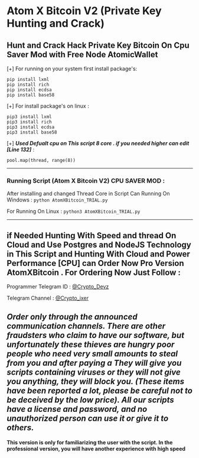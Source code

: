 # Atom X Bitcoin V2 (Private Key Hunting and Crack)
## Hunt and Crack Hack Private Key Bitcoin On Cpu Saver Mod with Free Node AtomicWallet


[+] For running on your system first install package's:

```
pip install lxml
pip install rich
pip install ecdsa
pip install base58
```

[+] For install package's on linux :
```
pip3 install lxml
pip3 install rich
pip3 install ecdsa
pip3 install base58
```

[+] ***Used Defualt cpu on This script 8 core . if you needed higher can edit [Line 132]*** :
```
pool.map(thread, range(8))
```
---

### Running Script (Atom X Bitcoin V2) CPU SAVER MOD :

After installing and changed Thread Core in Script Can Running On Windows : `python AtomXBitcoin_TRIAL.py`

For Running On Linux : `python3 AtomXBitcoin_TRIAL.py`

---

## if Needed Hunting With Speed and thread On Cloud and Use Postgres and NodeJS Technology in This Script and Hunting With Cloud and Power Performance [CPU] can Order Now Pro Version AtomXBitcoin . For Ordering Now Just Follow :



Programmer Telegram ID : [@Crypto_Devz](https://t.me/Crypto_Devz)

Telegram Channel : [@Crypto_ixer](https://t.me/Crypto_ixer)

***Order only through the announced communication channels. There are other fraudsters who claim to have our software, but unfortunately these thieves are hungry poor people who need very small amounts to steal from you and after paying a They will give you scripts containing viruses or they will not give you anything, they will block you. (These items have been reported a lot, please be careful not to be deceived by the low price). All our scripts have a license and password, and no unauthorized person can use it or give it to others.***
---
#### This version is only for familiarizing the user with the script. In the professional version, you will have another experience with high speed


